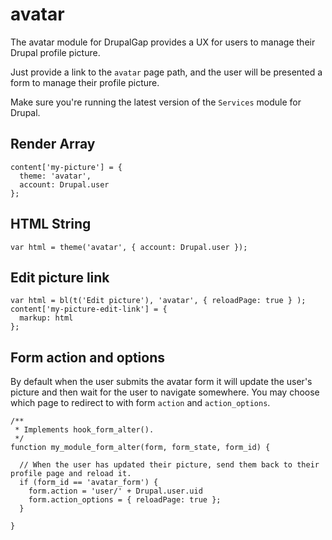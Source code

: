 # avatar
The avatar module for DrupalGap provides a UX for users to manage their Drupal profile picture.

Just provide a link to the `avatar` page path, and the user will be presented a form to manage their profile picture.

Make sure you're running the latest version of the `Services` module for Drupal.

## Render Array
```
content['my-picture'] = {
  theme: 'avatar',
  account: Drupal.user
};
```

## HTML String
```
var html = theme('avatar', { account: Drupal.user });
```

## Edit picture link
```
var html = bl(t('Edit picture'), 'avatar', { reloadPage: true } );
content['my-picture-edit-link'] = {
  markup: html
};
```

## Form action and options

By default when the user submits the avatar form it will update the user's picture and then wait for the user to navigate somewhere. You may choose which page to redirect to with form `action` and `action_options`.

```
/**
 * Implements hook_form_alter().
 */
function my_module_form_alter(form, form_state, form_id) {

  // When the user has updated their picture, send them back to their profile page and reload it.
  if (form_id == 'avatar_form') {
    form.action = 'user/' + Drupal.user.uid
    form.action_options = { reloadPage: true };
  }
  
}
```
